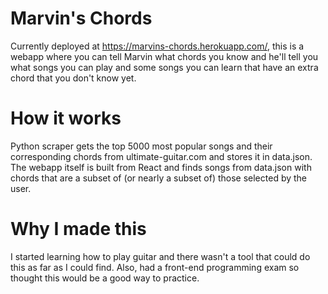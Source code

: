 # Marvin's Chords
Currently deployed at https://marvins-chords.herokuapp.com/, this is a webapp where you can tell Marvin what chords you know and he'll tell you what songs you can play and some songs you can learn that have an extra chord that you don't know yet.

# How it works
Python scraper gets the top 5000 most popular songs and their corresponding chords from ultimate-guitar.com and stores it in data.json. The webapp itself is built from React and finds songs from data.json with chords that are a subset of (or nearly a subset of) those selected by the user.

# Why I made this
I started learning how to play guitar and there wasn't a tool that could do this as far as I could find. Also, had a front-end programming exam so thought this would be a good way to practice.
